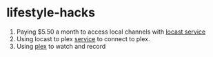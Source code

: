 # lifestyle-hacks

1. Paying $5.50 a month to access local channels with [locast service](https://www.locast.org/)
  1. Using locast to plex [service](https://github.com/tgorgdotcom/locast2plex) to connect to plex.
  2. Using [plex](https://www.plex.tv/) to watch and record
